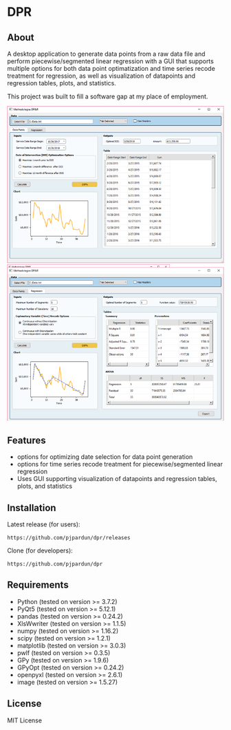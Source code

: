 
# DPR

## About
A desktop application to generate data points from a raw data file and perform piecewise/segmented linear regression with a GUI that supports multiple options for both data point optimatization and time series recode treatment for regression, as well as visualization of datapoints and regression tables, plots, and statistics.

This project was built to fill a software gap at my place of employment.

![GUI example image.](https://github.com/pjpardun/dpr/blob/master/DPR%20GUI%20Image1.png)
![GUI example image.](https://github.com/pjpardun/dpr/blob/master/DPR%20GUI%20Image2.png)

## Features
- options for optimizing date selection for data point generation
- options for time series recode treatment for piecewise/segmented linear regression
- Uses GUI supporting visualization of datapoints and regression tables, plots, and statistics

## Installation
Latest release (for users): 
```
https://github.com/pjpardun/dpr/releases
```
Clone (for developers):
```
https://github.com/pjpardun/dpr
```

## Requirements 
- Python (tested on version >= 3.7.2)
- PyQt5 (tested on version >= 5.12.1)
- pandas (tested on version >= 0.24.2)
- XlsWwriter (tested on version >= 1.1.5)
- numpy (tested on version >= 1.16.2)
- scipy (tested on version >= 1.2.1)
- matplotlib (tested on version >= 3.0.3)
- pwlf (tested on version >= 0.3.5)
- GPy (tested on version >= 1.9.6)
- GPyOpt (tested on version >= 0.24.2)
- openpyxl (tested on version >= 2.6.1)
- image (tested on version >= 1.5.27)




## License
MIT License
